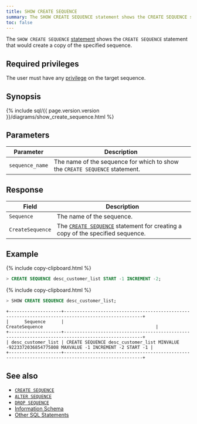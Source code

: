 ```yaml
---
title: SHOW CREATE SEQUENCE
summary: The SHOW CREATE SEQUENCE statement shows the CREATE SEQUENCE statement that would create a copy of the specified sequence.
toc: false
---
```


The `SHOW CREATE SEQUENCE` [statement](sql-statements.html) shows the `CREATE SEQUENCE` statement that would create a copy of the specified sequence.

<div id="toc"></div>

## Required privileges

The user must have any [privilege](privileges.html) on the target sequence.

## Synopsis

<div>
  {% include sql/{{ page.version.version }}/diagrams/show_create_sequence.html %}
</div>

## Parameters

Parameter | Description
----------|------------
`sequence_name` | The name of the sequence for which to show the `CREATE SEQUENCE` statement.

## Response

Field | Description
------|------------
`Sequence` | The name of the sequence.
`CreateSequence` | The [`CREATE SEQUENCE`](create-sequence.html) statement for creating a copy of the specified sequence.

## Example

{% include copy-clipboard.html %}
~~~ sql
> CREATE SEQUENCE desc_customer_list START -1 INCREMENT -2;
~~~

{% include copy-clipboard.html %}
~~~ sql
> SHOW CREATE SEQUENCE desc_customer_list;
~~~

~~~
+--------------------+----------------------------------------------------------------------------------------------------+
|      Sequence      |                                           CreateSequence                                           |
+--------------------+----------------------------------------------------------------------------------------------------+
| desc_customer_list | CREATE SEQUENCE desc_customer_list MINVALUE -9223372036854775808 MAXVALUE -1 INCREMENT -2 START -1 |
+--------------------+----------------------------------------------------------------------------------------------------+
~~~

## See also

- [`CREATE SEQUENCE`](create-sequence.html)
- [`ALTER SEQUENCE`](alter-sequence.html)
- [`DROP SEQUENCE`](drop-sequence.html)
- [Information Schema](information-schema.html)
- [Other SQL Statements](sql-statements.html)
